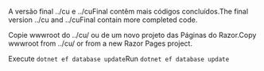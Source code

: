 <span data-ttu-id="5e70e-101">A versão final ../cu e ../cuFinal contêm mais códigos concluídos.</span><span class="sxs-lookup"><span data-stu-id="5e70e-101">The final version ../cu and ../cuFinal contain more completed code.</span></span>

<span data-ttu-id="5e70e-102">Copie wwwroot do ../cu/ ou de um novo projeto das Páginas do Razor.</span><span class="sxs-lookup"><span data-stu-id="5e70e-102">Copy wwwroot from ../cu/ or from a new Razor Pages project.</span></span>

<span data-ttu-id="5e70e-103">Execute `dotnet ef database update`</span><span class="sxs-lookup"><span data-stu-id="5e70e-103">Run `dotnet ef database update`</span></span>
